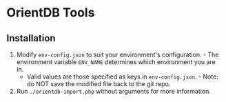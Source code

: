 # OrientDB Tools

## Installation

  1. Modify `env-config.json` to suit your environment's configuration.
    - The environment variable `ENV_NAME` determines which environment you are in.
        - Valid values are those specified as keys in `env-config.json`.
    - Note: do NOT save the modified file back to the git repo.
  2. Run `./orientdb-import.php` without arguments for more information.
